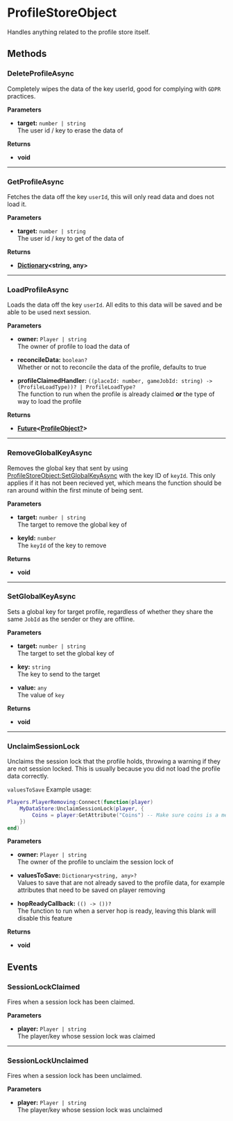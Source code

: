 # ProfileStoreObject <Badge type="danger" text="server" />

Handles anything related to the profile store itself.

## Methods

### DeleteProfileAsync <Badge type="warning" text="yields" />

Completely wipes the data of the key userId, good for complying with `GDPR` practices.

**Parameters**

* **target:** `number | string`\
The user id / key to erase the data of

**Returns**

* **void**

---

### GetProfileAsync <Badge type="warning" text="yields" />

Fetches the data off the key `userId`, this will only read data and does not load it.

**Parameters**

* **target:** `number | string`\
The user id / key to get of the data of

**Returns**

* **[Dictionary](/api/engine/types#dictionary)<string, any>**

---

### LoadProfileAsync

Loads the data off the key `userId`. All edits to this data will be saved and be able to be used next session.

**Parameters**

* **owner:** `Player | string`\
The owner of profile to load the data of

* **reconcileData:** `boolean?`\
Whether or not to reconcile the data of the profile, defaults to true

* **profileClaimedHandler:** `((placeId: number, gameJobId: string) -> (ProfileLoadType))? | ProfileLoadType?`\
The function to run when the profile is already claimed **or** the type of way to load the profile

**Returns**

* **[Future](https://util.redblox.dev/future.html#methods)<[ProfileObject?](/api/libraries/data/profileobject)>**

---

### RemoveGlobalKeyAsync <Badge type="warning" text="yields" />

Removes the global key that sent by using [ProfileStoreObject:SetGlobalKeyAsync](#setglobalkeyasync) with the key ID of `keyId`. This only applies if it has not been recieved yet, which means the function should be ran around within the first minute of being sent.

**Parameters**

* **target:** `number | string`\
The target to remove the global key of

* **keyId:** `number`\
The `keyId` of the key to remove

**Returns**

* **void**

---

### SetGlobalKeyAsync <Badge type="warning" text="yields" />

Sets a global key for target profile, regardless of whether they share the same `JobId` as the sender or they are offline.

**Parameters**

* **target:** `number | string`\
The target to set the global key of

* **key:** `string`\
The key to send to the target

* **value:** `any`\
The value of `key`

**Returns**

* **void**

---

### UnclaimSessionLock

Unclaims the session lock that the profile holds, throwing a warning if they are not session locked. This is usually because you did not load the profile data correctly.

`valuesToSave` Example usage:

```lua
Players.PlayerRemoving:Connect(function(player)
	MyDataStore:UnclaimSessionLock(player, {
		Coins = player:GetAttribute("Coins") -- Make sure coins is a member of your profile data, or it will skip over it.
	})
end)
```

**Parameters**

* **owner:** `Player | string`\
The owner of the profile to unclaim the session lock of

* **valuesToSave:** `Dictionary<string, any>?`\
Values to save that are not already saved to the profile data, for example attributes that need to be saved on player removing

* **hopReadyCallback:** `(() -> ())?`\
The function to run when a server hop is ready, leaving this blank will disable this feature

**Returns**

* **void**

## Events

### SessionLockClaimed

Fires when a session lock has been claimed.

**Parameters**

* **player:** `Player | string`\
The player/key whose session lock was claimed

---

### SessionLockUnclaimed

Fires when a session lock has been unclaimed.

**Parameters**

* **player:** `Player | string`\
The player/key whose session lock was unclaimed
